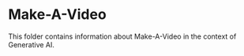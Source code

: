 # Make-A-Video

This folder contains information about Make-A-Video in the context of Generative AI.